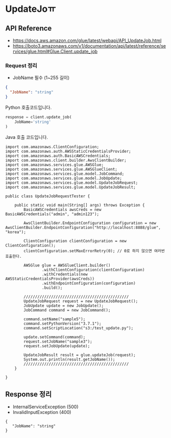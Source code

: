# UpdateJoㅠ

## API Reference

* https://docs.aws.amazon.com/glue/latest/webapi/API_UpdateJob.html
* https://boto3.amazonaws.com/v1/documentation/api/latest/reference/services/glue.html#Glue.Client.update_job

### Request 정리

* JobName 필수 (1~255 길이)

```json
{
  "JobName": "string"
}
```

Python 호출코드입니다.

```python
response = client.update_job(
    JobName='string'
)
```

Java 호출 코드입니다.
```
import com.amazonaws.ClientConfiguration;
import com.amazonaws.auth.AWSStaticCredentialsProvider;
import com.amazonaws.auth.BasicAWSCredentials;
import com.amazonaws.client.builder.AwsClientBuilder;
import com.amazonaws.services.glue.AWSGlue;
import com.amazonaws.services.glue.AWSGlueClient;
import com.amazonaws.services.glue.model.JobCommand;
import com.amazonaws.services.glue.model.JobUpdate;
import com.amazonaws.services.glue.model.UpdateJobRequest;
import com.amazonaws.services.glue.model.UpdateJobResult;

public class UpdateJobRequestTester {

    public static void main(String[] args) throws Exception {
        BasicAWSCredentials awsCreds = new BasicAWSCredentials("admin", "admin123");

        AwsClientBuilder.EndpointConfiguration configuration = new AwsClientBuilder.EndpointConfiguration("http://localhost:8888/glue", "korea");

        ClientConfiguration clientConfiguration = new ClientConfiguration();
        clientConfiguration.setMaxErrorRetry(0); // 0로 하지 않으면 여러번 호출한다.

        AWSGlue glue = AWSGlueClient.builder()
                .withClientConfiguration(clientConfiguration)
                .withCredentials(new AWSStaticCredentialsProvider(awsCreds))
                .withEndpointConfiguration(configuration)
                .build();

        //////////////////////////////////////////////
        UpdateJobRequest request = new UpdateJobRequest();
        JobUpdate update = new JobUpdate();
        JobCommand command = new JobCommand();

        command.setName("sample5");
        command.setPythonVersion("3.7.1");
        command.setScriptLocation("s3:/test_update.py");

        update.setCommand(command);
        request.setJobName("sample3");
        request.setJobUpdate(update);

        UpdateJobResult result = glue.updateJob(request);
        System.out.println(result.getJobName());
        //////////////////////////////////////////////
    }

}
```

## Response 정리

* InternalServiceException (500)
* InvalidInputException (400)

```
{
   "JobName": "string"
}
```

